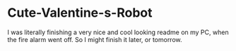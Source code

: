 # Cute-Valentine-s-Robot

I was literally finishing a very nice and cool looking readme on my PC, when the fire alarm went off.
So I might finish it later, or tomorrow.
